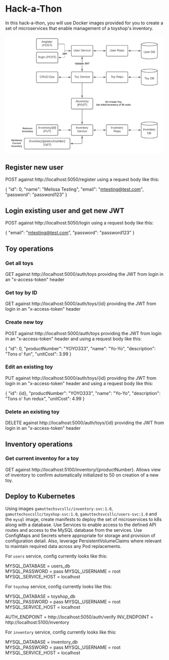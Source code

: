 # Hack-a-Thon

In this hack-a-thon, you will use Docker images provided for you to create a set of microservices that enable management of a toyshop's inventory.

![](arch.png)

## Register new user

POST against http://localhost:5050/register using a request body like this:

{
    "id": 0,
    "name": "Melissa Testing",
    "email": "mtesting@test.com",
    "password": "password123"
}

## Login existing user and get new JWT

POST against http://localhost:5050/login using a request body like this:

{
    "email": "mtesting@test.com",
    "password": "password123"
}

## Toy operations

### Get all toys

GET against http://localhost:5000/auth/toys providing the JWT from login in an "x-access-token" header

### Get toy by ID

GET against http://localhost:5000/auth/toys/{id} providing the JWT from login in an "x-access-token" header

### Create new toy

POST against http://localhost:5000/auth/toys providing the JWT from login in an "x-access-token" header and using a request body like this:

{
    "id": 0,
    "productNumber": "YOYO333",
    "name": "Yo-Yo",
    "description": "Tons o' fun",
    "unitCost": 3.99
}

### Edit an existing toy

PUT against http://localhost:5000/auth/toys/{id} providing the JWT from login in an "x-access-token" header and using a request body like this:

{
    "id": {id},
    "productNumber": "YOYO333",
    "name": "Yo-Yo",
    "description": "Tons o' fun redux",
    "unitCost": 4.99
}

### Delete an existing toy

DELETE against http://localhost:5000/auth/toys/{id} providing the JWT from login in an "x-access-token" header

## Inventory operations

### Get current inventoy for a toy

GET against http://localhost:5100/inventory/{productNumber}. Allows view of inventory to confirm automatically initialized to 50 on creation of a new toy.

## Deploy to Kubernetes

Using images `gamuttechsvcsllc/inventory-svc:1.0`, `gamuttechsvcsllc/toyshop-svc:1.0`, `gamuttechsvcsllc/users-svc:1.0` and the `mysql` image, create manifests to deploy the set of microservices to k8s along with a database. Use Services to enable access to the defined API routes and access to the MySQL database from the services. Use ConfigMaps and Secrets where appropriate for storage and provision of configuration detail. Also, leverage PersistentVolumeClaims where relevant to maintain required data across any Pod replacements.

For `users` service, config currently looks like this:

MYSQL_DATABASE = users_db  
MYSQL_PASSWORD = pass
MYSQL_USERNAME = root
MYSQL_SERVICE_HOST = localhost

For `toyshop` service, config currently looks like this:

MYSQL_DATABASE = toyshop_db  
MYSQL_PASSWORD = pass
MYSQL_USERNAME = root
MYSQL_SERVICE_HOST = localhost

AUTH_ENDPOINT = http://localhost:5050/auth/verify
INV_ENDPOINT = http://localhost:5100/inventory

For `inventory` service, config currently looks like this:

MYSQL_DATABASE = inventory_db  
MYSQL_PASSWORD = pass
MYSQL_USERNAME = root
MYSQL_SERVICE_HOST = localhost
